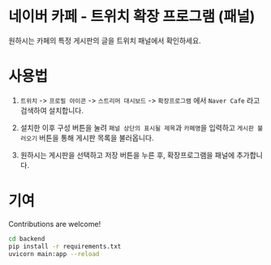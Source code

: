 # 네이버 카페 - 트위치 확장 프로그램 (패널)

원하시는 카페의 특정 게시판의 글을 트위치 패널에서 확인하세요.

# 사용법

1. `트위치` -> `프로필 아이콘` -> `스트리머 대시보드` -> `확장프로그램` 에서 `Naver Cafe` 라고 검색하여 설치합니다.

2. 설치한 이후 구성 버튼을 눌려 `패널 상단의 표시될 제목`과 `카페명`을 입력하고 `게시판 불러오기` 버튼을 통해 게시판 목록을 불러옵니다.

3. 원하시는 게시판을 선택하고 저장 버튼을 누른 후, 확장프로그램을 패널에 추가합니다.

# 기여

Contributions are welcome!

```bash
cd backend
pip install -r requirements.txt
uvicorn main:app --reload
```
